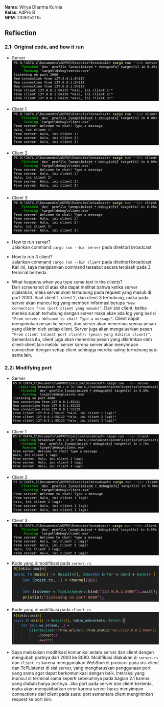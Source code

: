 **Nama**: Wirya Dharma Kurnia  <br /> 
**Kelas**: AdPro B  <br />
**NPM**: 2306152115 <br />

## Reflection

### 2.1: Original code, and how it run

- Server
![broadcast1](images/broadcast1.png)

- Client 1
![broadcast2](images/broadcast2.png)

- Client 2
![broadcast3](images/broadcast3.png)

- Client 3
![broadcast4](images/broadcast4.png)

- How to run server? <br />
Jalankan command `cargo run --bin server` pada direktori broadcast.

- How to run 3 client? <br />
Jalankan command `cargo run --bin client` pada direktori broadcast. Kali ini, saya menjalankan command tersebut secara terpisah pada 3 terminal berbeda.

- What happens when you type some text in the clients? <br />
Dari screenshot di atas kita dapat melihat bahwa ketika server dijalankan, maka server akan terhubung pada request yang masuk di port 2000. Saat client 1, client 2, dan client 3 terhubung, maka pada server akan muncul log yang memberi informasi berupa `"New connection from (port client yang masuk)"`. Dari sisi client, ketika mereka sudah terhubung dengan server maka akan ada log yang berisi `"From server: Welcome to chat! Type a message"`. Client dapat mengirimkan pesan ke server, dan server akan menerima semua pesan yang dikirim oleh setiap client. Server juga akan mengeluarkan pesan `"From client (alamat port client): (pesan yang dikirim client)"`. Sementara itu, client juga akan menerima pesan yang dikirimkan oleh client-client lain melalui server karena server akan menyimpan connection dengan setiap client sehingga mereka saling terhubung satu sama lain. 

### 2.2: Modifying port

- Server
![broadcast5](images/broadcast5.png)

- Client 1
![broadcast6](images/broadcast6.png)

- Client 2
![broadcast7](images/broadcast7.png)

- Client 3
![broadcast8](images/broadcast8.png)

- Kode yang dimodifikasi pada `server.rs`
![broadcast9](images/broadcast9.png)

- Kode yang dimodifikasi pada `client.rs`
![broadcast10](images/broadcast10.png)

- Saya melakukan modifikasi komunikai antara server dan client dengan mengubah portnya dari 2000 ke 8080. Modifikasi dilakukan di `server.rs` dan `client.rs` karena menggunakan WebSocket protocol pada sisi client dan TcPListener di sisi server, yang mengharuskan penggunaan port yang sama agar dapat berkomunikasi dengan baik. Interaksi yang muncul di terminal sama seperti sebelumnya pada bagian 2.1 karena yang diubah hanya portnya. Jika port pada server dan client berbeda, maka akan mengakibatkan error karena server harus menyimpan connections dari client pada suatu port sementara client mengirimkan request ke port lain.

